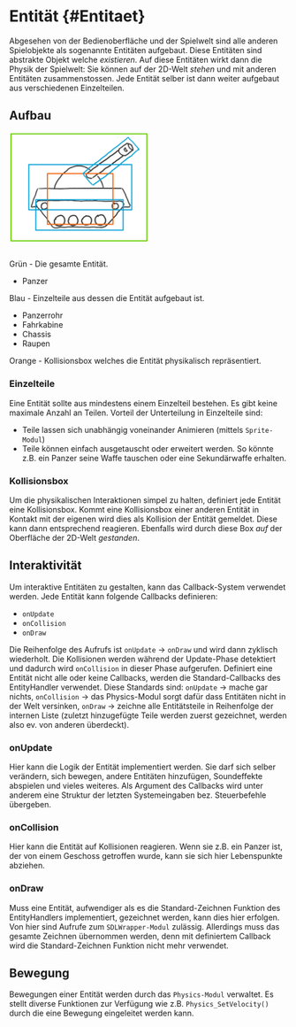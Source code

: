 # Entität {#Entitaet}

Abgesehen von der Bedienoberfläche und der Spielwelt sind alle anderen Spielobjekte als sogenannte Entitäten aufgebaut.
Diese Entitäten sind abstrakte Objekt welche *existieren*. Auf diese Entitäten wirkt dann die Physik der Spielwelt: Sie können auf der 2D-Welt *stehen* und mit anderen Entitäten zusammenstossen. Jede Entität selber ist dann weiter aufgebaut aus verschiedenen Einzelteilen.

## Aufbau
[<img src="EntitaetAufbau.png" width="50%"/>](EntitaetAufbau.png "Aufbau einer Entität")
<p style="font-size:0px">@image latex EntitaetAufbau.png Aufbau einer Entität</p>

Grün - Die gesamte Entität.
- Panzer

Blau - Einzelteile aus dessen die Entität aufgebaut ist.
- Panzerrohr
- Fahrkabine
- Chassis
- Raupen

Orange - Kollisionsbox welches die Entität physikalisch repräsentiert.

### Einzelteile

Eine Entität sollte aus mindestens einem Einzelteil bestehen. Es gibt keine maximale Anzahl an Teilen. Vorteil der Unterteilung in Einzelteile sind:
- Teile lassen sich unabhängig voneinander Animieren (mittels `Sprite-Modul`)
- Teile können einfach ausgetauscht oder erweitert werden. So könnte z.B. ein Panzer seine Waffe tauschen oder eine Sekundärwaffe erhalten.

### Kollisionsbox

Um die physikalischen Interaktionen simpel zu halten, definiert jede Entität eine Kollisionsbox. Kommt eine Kollisionsbox einer anderen Entität in Kontakt mit der eigenen wird dies als Kollision der Entität gemeldet. Diese kann dann entsprechend reagieren. Ebenfalls wird durch diese Box *auf* der Oberfläche der 2D-Welt *gestanden*.

## Interaktivität

Um interaktive Entitäten zu gestalten, kann das Callback-System verwendet werden. Jede Entität kann folgende Callbacks definieren:
- `onUpdate` 
- `onCollision`
- `onDraw`

Die Reihenfolge des Aufrufs ist `onUpdate` -> `onDraw` und wird dann zyklisch wiederholt. Die Kollisionen werden während der Update-Phase detektiert und dadurch wird `onCollision` in dieser Phase aufgerufen. Definiert eine Entität nicht alle oder keine Callbacks, werden die Standard-Callbacks des EntityHandler verwendet. Diese Standards sind: `onUpdate` -> mache gar nichts, `onCollision` -> das Physics-Modul sorgt dafür dass Entitäten nicht in der Welt versinken, `onDraw` -> zeichne alle Entitätsteile in Reihenfolge der internen Liste (zuletzt hinzugefügte Teile werden zuerst gezeichnet, werden also ev. von anderen überdeckt).

### onUpdate

Hier kann die Logik der Entität implementiert werden. Sie darf sich selber verändern, sich bewegen, andere Entitäten hinzufügen, Soundeffekte abspielen und vieles weiteres.
Als Argument des Callbacks wird unter anderem eine Struktur der letzten Systemeingaben bez. Steuerbefehle übergeben.

### onCollision

Hier kann die Entität auf Kollisionen reagieren. Wenn sie z.B. ein Panzer ist, der von einem Geschoss getroffen wurde, kann sie sich hier Lebenspunkte abziehen.

### onDraw

Muss eine Entität, aufwendiger als es die Standard-Zeichnen Funktion des EntityHandlers implementiert, gezeichnet werden, kann dies hier erfolgen. Von hier sind Aufrufe zum `SDLWrapper-Modul` zulässig. Allerdings muss das gesamte Zeichnen übernommen werden, denn mit definiertem Callback wird die Standard-Zeichnen Funktion nicht mehr verwendet.

## Bewegung

Bewegungen einer Entität werden durch das `Physics-Modul` verwaltet. Es stellt diverse Funktionen zur Verfügung wie z.B. `Physics_SetVelocity()` durch die eine Bewegung eingeleitet werden kann.
